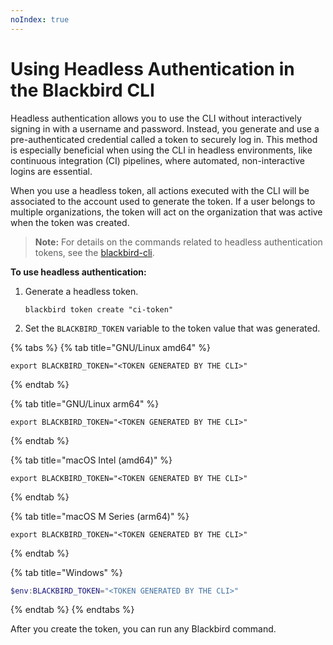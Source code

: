 ```yaml
---
noIndex: true
---
```


# Using Headless Authentication in the Blackbird CLI

Headless authentication allows you to use the CLI without interactively signing in with a username and password. Instead, you generate and use a pre-authenticated credential called a token to securely log in. This method is especially beneficial when using the CLI in headless environments, like continuous integration (CI) pipelines, where automated, non-interactive logins are essential.

When you use a headless token, all actions executed with the CLI will be associated to the account used to generate the token. If a user belongs to multiple organizations, the token will act on the organization that was active when the token was created.

> **Note:** For details on the commands related to headless authentication tokens, see the [blackbird-cli](blackbird-cli/ "mention").

**To use headless authentication:**

1.  Generate a headless token.

    ```shell
    blackbird token create "ci-token"
    ```
2. Set the `BLACKBIRD_TOKEN` variable to the token value that was generated.

{% tabs %}
{% tab title="GNU/Linux amd64" %}
```shell
export BLACKBIRD_TOKEN="<TOKEN GENERATED BY THE CLI>"
```
{% endtab %}

{% tab title="GNU/Linux arm64" %}
```shell
export BLACKBIRD_TOKEN="<TOKEN GENERATED BY THE CLI>"
```
{% endtab %}

{% tab title="macOS Intel (amd64)" %}
```shell
export BLACKBIRD_TOKEN="<TOKEN GENERATED BY THE CLI>"
```
{% endtab %}

{% tab title="macOS M Series (arm64)" %}
```shell
export BLACKBIRD_TOKEN="<TOKEN GENERATED BY THE CLI>"
```
{% endtab %}

{% tab title="Windows" %}
```powershell
$env:BLACKBIRD_TOKEN="<TOKEN GENERATED BY THE CLI>"
```
{% endtab %}
{% endtabs %}

After you create the token, you can run any Blackbird command.
